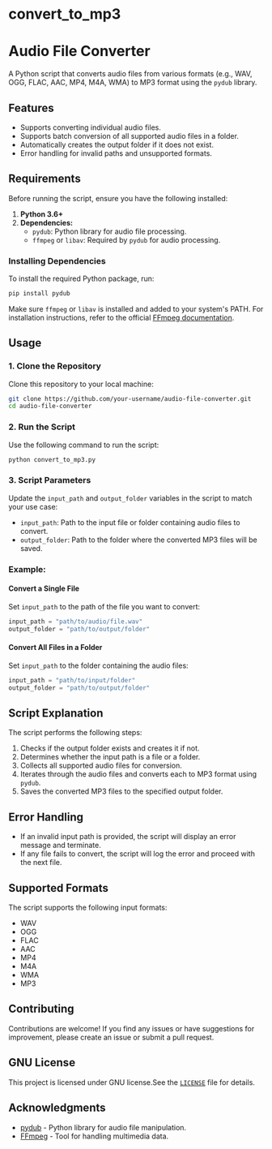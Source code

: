 # convert_to_mp3
# Audio File Converter

A Python script that converts audio files from various formats (e.g., WAV, OGG, FLAC, AAC, MP4, M4A, WMA) to MP3 format using the `pydub` library.

## Features

- Supports converting individual audio files.
- Supports batch conversion of all supported audio files in a folder.
- Automatically creates the output folder if it does not exist.
- Error handling for invalid paths and unsupported formats.

## Requirements

Before running the script, ensure you have the following installed:

1. **Python 3.6+**
2. **Dependencies:**
   - `pydub`: Python library for audio file processing.
   - `ffmpeg` or `libav`: Required by `pydub` for audio processing.

### Installing Dependencies

To install the required Python package, run:

```bash
pip install pydub
```

Make sure `ffmpeg` or `libav` is installed and added to your system's PATH. For installation instructions, refer to the official [FFmpeg documentation](https://ffmpeg.org/).

## Usage

### 1. Clone the Repository

Clone this repository to your local machine:

```bash
git clone https://github.com/your-username/audio-file-converter.git
cd audio-file-converter
```

### 2. Run the Script

Use the following command to run the script:

```bash
python convert_to_mp3.py
```

### 3. Script Parameters

Update the `input_path` and `output_folder` variables in the script to match your use case:

- `input_path`: Path to the input file or folder containing audio files to convert.
- `output_folder`: Path to the folder where the converted MP3 files will be saved.

### Example:

#### Convert a Single File
Set `input_path` to the path of the file you want to convert:

```python
input_path = "path/to/audio/file.wav"
output_folder = "path/to/output/folder"
```

#### Convert All Files in a Folder
Set `input_path` to the folder containing the audio files:

```python
input_path = "path/to/input/folder"
output_folder = "path/to/output/folder"
```

## Script Explanation

The script performs the following steps:

1. Checks if the output folder exists and creates it if not.
2. Determines whether the input path is a file or a folder.
3. Collects all supported audio files for conversion.
4. Iterates through the audio files and converts each to MP3 format using `pydub`.
5. Saves the converted MP3 files to the specified output folder.

## Error Handling

- If an invalid input path is provided, the script will display an error message and terminate.
- If any file fails to convert, the script will log the error and proceed with the next file.

## Supported Formats

The script supports the following input formats:
- WAV
- OGG
- FLAC
- AAC
- MP4
- M4A
- WMA
- MP3

## Contributing

Contributions are welcome! If you find any issues or have suggestions for improvement, please create an issue or submit a pull request.

## GNU License
This project is licensed under GNU license.See the [`LICENSE`](LICENSE) file for details.

## Acknowledgments

- [pydub](https://github.com/jiaaro/pydub) - Python library for audio file manipulation.
- [FFmpeg](https://ffmpeg.org/) - Tool for handling multimedia data.


